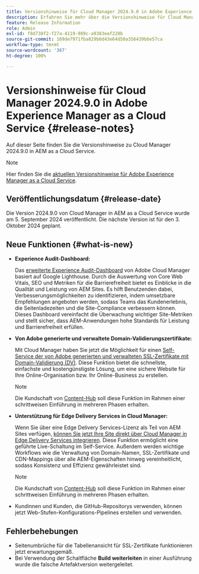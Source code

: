 ```yaml
---
title: Versionshinweise für Cloud Manager 2024.9.0 in Adobe Experience Manager as a Cloud Service
description: Erfahren Sie mehr über die Versionshinweise für Cloud Manager 2024.9.0 in AEM as a Cloud Service.
feature: Release Information
role: Admin
exl-id: f8d738f2-f27a-4119-989c-a9383eaf220b
source-git-commit: 169de7971fba829b0d43e64d50a356439b6e57ca
workflow-type: tm+mt
source-wordcount: '367'
ht-degree: 100%

---
```


# Versionshinweise für Cloud Manager 2024.9.0 in Adobe Experience Manager as a Cloud Service {#release-notes}

Auf dieser Seite finden Sie die Versionshinweise zu Cloud Manager 2024.9.0 in AEM as a Cloud Service.

>[!NOTE]
>
>Hier finden Sie die [aktuellen Versionshinweise für Adobe Experience Manager as a Cloud Service](/help/release-notes/release-notes-cloud/release-notes-current.md).

## Veröffentlichungsdatum {#release-date}

Die Version 2024.9.0 von Cloud Manager in AEM as a Cloud Service wurde am 5. September 2024 veröffentlicht. Die nächste Version ist für den 3. Oktober 2024 geplant.

## Neue Funktionen {#what-is-new}

* **Experience Audit-Dashboard:**

  Das [erweiterte Experience Audit-Dashboard](/help/implementing/cloud-manager/experience-audit-dashboard.md) von Adobe Cloud Manager basiert auf Google Lighthouse. Durch die Auswertung von Core Web Vitals, SEO und Metriken für die Barrierefreiheit bietet es Einblicke in die Qualität und Leistung von AEM Sites. Es hilft Benutzenden dabei, Verbesserungsmöglichkeiten zu identifizieren, indem umsetzbare Empfehlungen angeboten werden, sodass Teams das Kundenerlebnis, die Seitenladezeiten und die Site-Compliance verbessern können. Dieses Dashboard vereinfacht die Überwachung wichtiger Site-Metriken und stellt sicher, dass AEM-Anwendungen hohe Standards für Leistung und Barrierefreiheit erfüllen.

* **Von Adobe generierte und verwaltete Domain-Validierungszertifikate:**

  Mit Cloud Manager haben Sie jetzt die Möglichkeit für einen [Self-Service der von Adobe generierten und verwalteten SSL-Zertifikate mit Domain-Validierung (DV)](/help/implementing/cloud-manager/managing-ssl-certifications/add-ssl-certificate.md). Diese Funktion bietet die schnellste, einfachste und kostengünstigste Lösung, um eine sichere Website für Ihre Online-Organisation bzw. Ihr Online-Business zu erstellen. <!-- CMGR-52403 -->

  >[!NOTE]
  >
  >Die Kundschaft von [Content-Hub](/help/assets/product-overview.md) soll diese Funktion im Rahmen einer schrittweisen Einführung in mehreren Phasen erhalten.

* **Unterstützung für Edge Delivery Services in Cloud Manager:**

  Wenn Sie über eine Edge Delivery Services-Lizenz als Teil von AEM Sites verfügen, [können Sie jetzt Ihre Site direkt über Cloud Manager in Edge Delivery Services integrieren](/help/implementing/cloud-manager/edge-delivery/introduction-to-edge-delivery-services.md). Diese Funktion ermöglicht eine geführte Live-Schaltung im Self-Service. Außerdem werden wichtige Workflows wie die Verwaltung von Domain-Namen, SSL-Zertifikate und CDN-Mappings über alle AEM-Eigenschaften hinweg vereinheitlicht, sodass Konsistenz und Effizienz gewährleistet sind. <!-- CMGR-49859 -->

  >[!NOTE]
  >
  >Die Kundschaft von [Content-Hub](/help/assets/product-overview.md) soll diese Funktion im Rahmen einer schrittweisen Einführung in mehreren Phasen erhalten.

* Kundinnen und Kunden, die GitHub-Repositorys verwenden, können jetzt Web-Stufen-Konfigurations-Pipelines erstellen und verwenden. <!--( KEEP IN? SP: YES CMGR-59046 and Slack https://cq-dev.slack.com/archives/C07LFP5BZ2L/p1725407057847379 ) -->

<!--
## Private beta program {#private-beta-program}

For a chance to test some upcoming features, be a part of Adobe's private beta program. -->


## Fehlerbehebungen

* Seitenumbrüche für die Tabellenansicht für SSL-Zertifikate funktionieren jetzt erwartungsgemäß. <!-- (CMGR-60804 - [UI] Pagination doesn't work for ssl certificates) -->
* Bei Verwendung der Schaltfläche **Build weiterleiten** in einer Ausführung wurde die falsche Artefaktversion weitergeleitet. <!-- ( KEEP IN? SP: YES CMGR-59519 and Slack https://cq-dev.slack.com/archives/C07LFPN2R08/p1725408253474129 ) -->

<!-- * Slack message says next release? SP: REMOVE (Leave in for now) SSL Certificates table in Cloud Manager now enables pagination in the user experience. ( https://jira.corp.adobe.com/browse/CMGR-61041 and Slack https://cq-dev.slack.com/archives/C07LFRE9QJU/p1725408553760009 ) --<>
